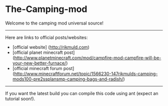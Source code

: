 The-Camping-mod
===============
 
Welcome to the camping mod universal source!

------------------------------------------------------------------------------------

Here are links to official posts/websites:
 
* [official website] (http://rikmuld.com)
* [official planet minecraft post] (http://www.planetminecraft.com/mod/campfire-mod-campfire-will-be-your-new-better-furnace/)
* [official minecraft forum post]  (http://www.minecraftforum.net/topic/1566230-147rikmulds-camping-mods100-pre2ssplansmp-camping-bags-and-radish/) 
 
------------------------------------------------------------------------------------
 
If you want the latest build you can compile this code using ant (expect an tutorial soon!).
